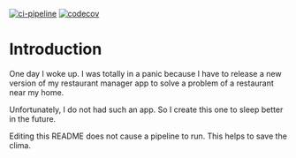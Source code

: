 [![ci-pipeline](https://github.com/KinNeko-De/RestaurantManager/actions/workflows/pipeline.yml/badge.svg?branch=master)](https://github.com/KinNeko-De/RestaurantManager/actions/workflows/pipeline.yml)
[![codecov](https://codecov.io/gh/KinNeko-De/RestaurantManager/branch/master/graph/badge.svg?token=UDEUBG9P4T)](https://codecov.io/gh/KinNeko-De/RestaurantManager)

# Introduction
One day I woke up. I was totally in a panic because I have to release a new version of my restaurant manager app to solve a problem of a restaurant near my home. 

Unfortunately, I do not had such an app. So I create this one to sleep better in the future.

Editing this README does not cause a pipeline to run. This helps to save the clima.
